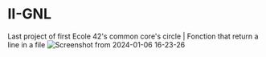 # II-GNL
Last project of first Ecole 42's common core's circle | Fonction that return a line in a file 
![Screenshot from 2024-01-06 16-23-26](https://github.com/lu4200/II-GNL/assets/97765382/9b85de8d-e6bb-4c2b-a729-a563688e6b69)

